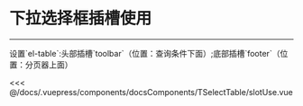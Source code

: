 # 下拉选择框插槽使用

---

<common-code-format>
  <docsComponents-TSelectTable-slotUse slot="source"></docsComponents-TSelectTable-slotUse>
  设置`el-table`:头部插槽`toolbar`（位置：查询条件下面）;底部插槽`footer`（位置：分页器上面）

<<< @/docs/.vuepress/components/docsComponents/TSelectTable/slotUse.vue
</common-code-format>